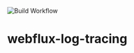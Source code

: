 ![Build Workflow](https://github.com/javed0863/webflux-log-tracing/actions/workflows/maven.yml/badge.svg)
# webflux-log-tracing
